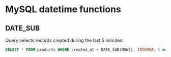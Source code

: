 # MySQL datetime functions

## DATE_SUB

Query selects records created during the last 5 minutes:

```sql
SELECT * FROM products WHERE created_at > DATE_SUB(NOW(), INTERVAL 5 minute);
```
